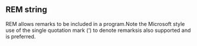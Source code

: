 ## REM string

REM allows remarks to be included in a program.Note the Microsoft style use of the single quotation mark (‘) to denote remarksis also supported and is preferred.